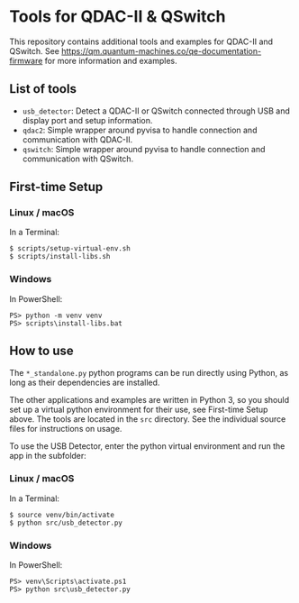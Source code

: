 # Tools for QDAC-II & QSwitch

This repository contains additional tools and examples for QDAC-II and QSwitch.  See https://qm.quantum-machines.co/qe-documentation-firmware for more information and examples.

## List of tools

- `usb_detector`: Detect a QDAC-II or QSwitch connected through USB and display port and setup information.
- `qdac2`: Simple wrapper around pyvisa to handle connection and communication with QDAC-II.
- `qswitch`: Simple wrapper around pyvisa to handle connection and communication with QSwitch.

## First-time Setup

### Linux / macOS

In a Terminal:

	$ scripts/setup-virtual-env.sh
	$ scripts/install-libs.sh

### Windows

In PowerShell:

	PS> python -m venv venv
	PS> scripts\install-libs.bat
	
	
## How to use

The `*_standalone.py` python programs can be run directly using Python, as long as their dependencies are installed.

The other applications and examples are written in Python 3, so you should set up a virtual python environment for their use, see First-time Setup above.  The tools are located in the `src` directory.  See the individual source files for instructions on usage.

To use the USB Detector, enter the python virtual environment and run the app in the subfolder:

### Linux / macOS

In a Terminal:

	$ source venv/bin/activate
	$ python src/usb_detector.py

### Windows

In PowerShell:

	PS> venv\Scripts\activate.ps1
	PS> python src\usb_detector.py
